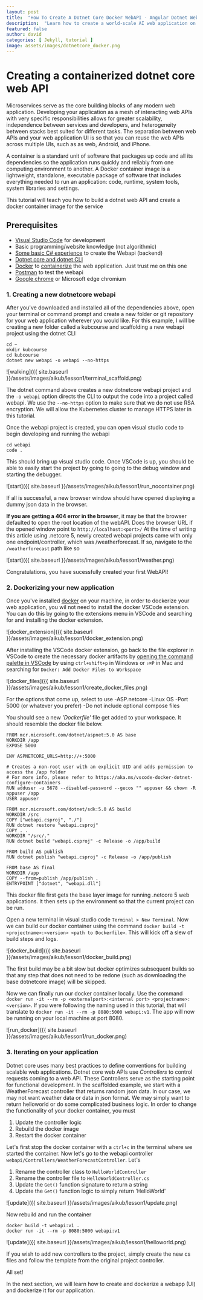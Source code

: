 ```yaml
---
layout: post
title:  "How To Create A Dotnet Core Docker WebAPI - Angular Dotnet WebApp Lesson 1"
description:  "Learn how to create a world-scale AI web application on Kubernetes using Angular, ASP.net, Azure Functions, C#, and Python"
featured: false
author: david
categories: [ Jekyll, tutorial ]
image: assets/images/dotnetcore_docker.png
---
```


# Creating a containerized dotnet core web API
Microservices serve as the core building blocks of any modern web application. Developing your application as a mesh of interacting web APIs with very specific responsibilities allows for greater scalability, independence between services and developers, and heterogeneity between stacks best suited for different tasks. The separation between web APIs and your web application UI is so that you can reuse the web APIs across multiple UIs, such as as web, Android, and iPhone.

A container is a standard unit of software that packages up code and all its dependencies so the application runs quickly and reliably from one computing environment to another. A Docker container image is a lightweight, standalone, executable package of software that includes everything needed to run an application: code, runtime, system tools, system libraries and settings.

This tutorial will teach you how to build a dotnet web API and create a docker container image for the service

## Prerequisites
+  [Visual Studio Code](https://code.visualstudio.com/download) for development
+  Basic programming/website knowledge (not algorithmic)
+  [Some basic C# experience](https://docs.microsoft.com/en-us/dotnet/csharp/tour-of-csharp/tutorials/hello-world?tutorial-step=1) to create the Webapi (backend)
+  [Dotnet core and dotnet CLI](https://dotnet.microsoft.com/download/dotnet/3.1)
+  [Docker](https://docs.docker.com/get-docker/) to [containerize](https://cloud.google.com/containers#:~:text=Containerization%20provides%20a%20clean%20separation,configurations%20specific%20to%20the%20app.) the web application. Just trust me on this one
+  [Postman](https://www.postman.com/downloads/) to test the webapi
+  [Google chrome](https://www.google.com/chrome/) or Microsoft edge chromium

### 1. Creating a new dotnetcore webapi
After you've downloaded and installed all of the dependencies above, open your terminal or command prompt and create a new folder or git repository for your web application wherever you would like. For this example, I will be creating a new folder called a kubcourse and scaffolding a new webapi project using the dotnet CLI

```shell
cd ~
mkdir kubcourse
cd kubcourse
dotnet new webapi -o webapi --no-https
```

![walking]({{ site.baseurl }}/assets/images/aikub/lesson1/terminal_scaffold.png)

The dotnet command above creates a new dotnetcore webapi project and the `-o webapi` option directs the CLI to output the code into a project called webapi. We use the `--no-https` option to make sure that we do not use RSA encryption. We will allow the Kubernetes cluster to manage HTTPS later in this tutorial.

Once the webapi project is created, you can open visual studio code to begin developing and running the webapi

```shell
cd webapi
code .
```

This should bring up visual studio code. Once VSCode is up, you should be able to easily start the project by going to going to the debug window and starting the debugger.

![start]({{ site.baseurl }}/assets/images/aikub/lesson1/run_nocontainer.png)

If all is successful, a new browser window should have opened displaying a dummy json data in the browser.

**If you are getting a 404 error in the browser**, it may be that the browser defaulted to open the root location of the webAPI. Does the browser URL if the opened window point to `http://localhost:<port>/` At the time of writing this article using .netcore 5, newly created webapi projects came with only one endpoint/controller, which was /weatherforecast. If so, navigate to the `/weatherforecast` path like so

![start]({{ site.baseurl }}/assets/images/aikub/lesson1/weather.png)

Congratulations, you have sucessfully created your first WebAPI!

### 2. Dockerizing your new application
Once you've installed [docker](#Prerequisites) on your machine, in order to dockerize your web application, you wil not need to install the docker VSCode extension. You can do this by going to the extensions menu in VSCode and searching for and installing the docker extension.

![docker_extension]({{ site.baseurl }}/assets/images/aikub/lesson1/docker_extension.png)

After installing the VSCode docker extension, go back to the file explorer in VSCode to create the necessary docker artifacts by [opening the command palette in VSCode](https://code.visualstudio.com/docs/getstarted/userinterface#_command-palette) by using `ctrl+shift+p` in Windows or `⇧⌘P` in Mac and searching for `Docker: Add Docker Files to Workspace`

![docker_files]({{ site.baseurl }}/assets/images/aikub/lesson1/create_docker_files.png)

For the options that come up, select to use
-ASP.netcore
-Linux OS
-Port 5000 (or whatever you prefer)
-Do not include optional compose files

You should see a new *'Dockerfile'* file get added to your workspace. It should resemble the docker file below.

```docker
FROM mcr.microsoft.com/dotnet/aspnet:5.0 AS base
WORKDIR /app
EXPOSE 5000

ENV ASPNETCORE_URLS=http://+:5000

# Creates a non-root user with an explicit UID and adds permission to access the /app folder
# For more info, please refer to https://aka.ms/vscode-docker-dotnet-configure-containers
RUN adduser -u 5678 --disabled-password --gecos "" appuser && chown -R appuser /app
USER appuser

FROM mcr.microsoft.com/dotnet/sdk:5.0 AS build
WORKDIR /src
COPY ["webapi.csproj", "./"]
RUN dotnet restore "webapi.csproj"
COPY . .
WORKDIR "/src/."
RUN dotnet build "webapi.csproj" -c Release -o /app/build

FROM build AS publish
RUN dotnet publish "webapi.csproj" -c Release -o /app/publish

FROM base AS final
WORKDIR /app
COPY --from=publish /app/publish .
ENTRYPOINT ["dotnet", "webapi.dll"]

```

This docker file first gets the base layer image for running .netcore 5 web applications. It then sets up the environment so that the current project can be run.

Open a new terminal in visual studio code `Terminal > New Terminal`. Now we can build our docker container using the command `docker build -t <projectname>:<version> <path to Dockerfile>`. This will kick off a slew of build steps and logs.

![docker_build]({{ site.baseurl }}/assets/images/aikub/lesson1/docker_build.png)

The first build may be a bit slow but docker optimizes subsequent builds so that any step that does not need to be redone (such as downloading the base dotnetcore image) will be skipped.

Now we can finally run our docker container locally. Use the command `docker run -it --rm -p <externalport>:<internal port> <projectname>:<version>`. If you were following the naming used in this tutorial, that will translate to `docker run -it --rm -p 8080:5000 webapi:v1`. The app will now be running on your local machine at port 8080.

![run_docker]({{ site.baseurl }}/assets/images/aikub/lesson1/run_docker.png)

### 3. Iterating on your application
Dotnet core uses many best practices to define conventions for building scalable web applications. Dotnet core web APIs use *Controllers* to control requests coming to a web API. These Controllers serve as the starting point for functional development. In the scaffolded example, we start with a WeatherForecast controller that returns random json data. In our case, we may not want weather data or data in json format. We may simply want to return helloworld or do some complicated business logic. In order to change the functionality of your docker container, you must
1. Update the controller logic
2. Rebuild the docker image
3. Restart the docker container

Let's first stop the docker container with a `ctrl+c` in the terminal where we started the container. Now let's go to the webapi controller `webapi/Controllers/WeatherForecastController`.
Let's
1. Rename the controller class to `HelloWorldController`
2. Rename the controller file to `HelloWorldController.cs`
3. Update the `Get()` function signature to return a string
3. Update the `Get()` function logic to simply return 'HelloWorld'

![update]({{ site.baseurl }}/assets/images/aikub/lesson1/update.png)

Now rebuild and run the container

```shell
docker build -t webapi:v1 .
docker run -it --rm -p 8080:5000 webapi:v1
```

![update]({{ site.baseurl }}/assets/images/aikub/lesson1/helloworld.png)

If you wish to add new controllers to the project, simply create the new cs files and follow the template from the original project controller.

All set!

In the next section, we will learn how to create and dockerize a webapp (UI) and dockerize it for our application.
